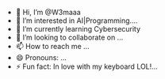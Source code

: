 - 👋 Hi, I’m @W3maaa
- 👀 I’m interested in AI|Programming....
- 🌱 I’m currently learning Cybersecurity
- 💞️ I’m looking to collaborate on ...
- 📫 How to reach me ...
- 😄 Pronouns: ...
- ⚡ Fun fact: In love with my keyboard LOL!...

<!---
W3maaa/W3maaa is a ✨ special ✨ repository because its `README.md` (this file) appears on your GitHub profile.
You can click the Preview link to take a look at your changes.
--->

